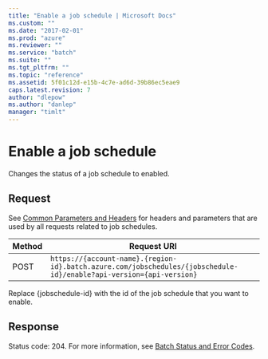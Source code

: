 ```yaml
---
title: "Enable a job schedule | Microsoft Docs"
ms.custom: ""
ms.date: "2017-02-01"
ms.prod: "azure"
ms.reviewer: ""
ms.service: "batch"
ms.suite: ""
ms.tgt_pltfrm: ""
ms.topic: "reference"
ms.assetid: 5f01c12d-e15b-4c7e-ad6d-39b86ec5eae9
caps.latest.revision: 7
author: "dlepow"
ms.author: "danlep"
manager: "timlt"
---
```

# Enable a job schedule
  Changes the status of a job schedule to enabled.  
  
## Request  
 See [Common Parameters and Headers](../batchservice/common-parameters-and-headers.md) for headers and parameters that are used by all requests related to job schedules.  
  
|Method|Request URI|  
|------------|-----------------|  
|POST|`https://{account-name}.{region-id}.batch.azure.com/jobschedules/{jobschedule-id}/enable?api-version={api-version}`|  
  
 Replace {jobschedule-id} with the id of the job schedule that you want to enable.  
  
## Response  
 Status code: 204. For more information, see [Batch Status and Error Codes](../batchservice/batch-status-and-error-codes.md).  
  
  